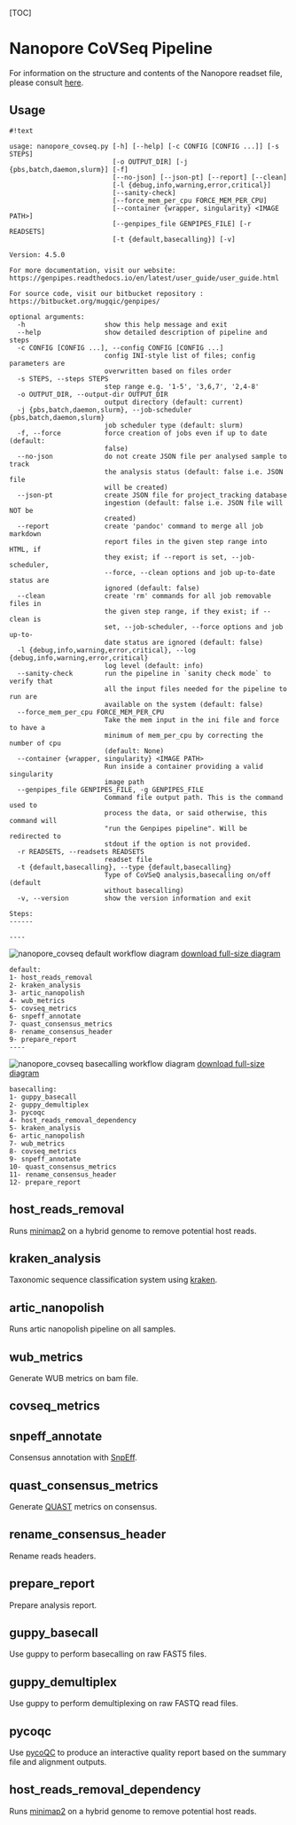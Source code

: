 [TOC]


Nanopore CoVSeq Pipeline
==============


For information on the structure and contents of the Nanopore readset file, please consult [here](
https://bitbucket.org/mugqic/genpipes/src/master/#markdown-header-nanopore).


Usage
-----
```
#!text

usage: nanopore_covseq.py [-h] [--help] [-c CONFIG [CONFIG ...]] [-s STEPS]
                          [-o OUTPUT_DIR] [-j {pbs,batch,daemon,slurm}] [-f]
                          [--no-json] [--json-pt] [--report] [--clean]
                          [-l {debug,info,warning,error,critical}]
                          [--sanity-check]
                          [--force_mem_per_cpu FORCE_MEM_PER_CPU]
                          [--container {wrapper, singularity} <IMAGE PATH>]
                          [--genpipes_file GENPIPES_FILE] [-r READSETS]
                          [-t {default,basecalling}] [-v]

Version: 4.5.0

For more documentation, visit our website: https://genpipes.readthedocs.io/en/latest/user_guide/user_guide.html

For source code, visit our bitbucket repository : https://bitbucket.org/mugqic/genpipes/

optional arguments:
  -h                    show this help message and exit
  --help                show detailed description of pipeline and steps
  -c CONFIG [CONFIG ...], --config CONFIG [CONFIG ...]
                        config INI-style list of files; config parameters are
                        overwritten based on files order
  -s STEPS, --steps STEPS
                        step range e.g. '1-5', '3,6,7', '2,4-8'
  -o OUTPUT_DIR, --output-dir OUTPUT_DIR
                        output directory (default: current)
  -j {pbs,batch,daemon,slurm}, --job-scheduler {pbs,batch,daemon,slurm}
                        job scheduler type (default: slurm)
  -f, --force           force creation of jobs even if up to date (default:
                        false)
  --no-json             do not create JSON file per analysed sample to track
                        the analysis status (default: false i.e. JSON file
                        will be created)
  --json-pt             create JSON file for project_tracking database
                        ingestion (default: false i.e. JSON file will NOT be
                        created)
  --report              create 'pandoc' command to merge all job markdown
                        report files in the given step range into HTML, if
                        they exist; if --report is set, --job-scheduler,
                        --force, --clean options and job up-to-date status are
                        ignored (default: false)
  --clean               create 'rm' commands for all job removable files in
                        the given step range, if they exist; if --clean is
                        set, --job-scheduler, --force options and job up-to-
                        date status are ignored (default: false)
  -l {debug,info,warning,error,critical}, --log {debug,info,warning,error,critical}
                        log level (default: info)
  --sanity-check        run the pipeline in `sanity check mode` to verify that
                        all the input files needed for the pipeline to run are
                        available on the system (default: false)
  --force_mem_per_cpu FORCE_MEM_PER_CPU
                        Take the mem input in the ini file and force to have a
                        minimum of mem_per_cpu by correcting the number of cpu
                        (default: None)
  --container {wrapper, singularity} <IMAGE PATH>
                        Run inside a container providing a valid singularity
                        image path
  --genpipes_file GENPIPES_FILE, -g GENPIPES_FILE
                        Command file output path. This is the command used to
                        process the data, or said otherwise, this command will
                        "run the Genpipes pipeline". Will be redirected to
                        stdout if the option is not provided.
  -r READSETS, --readsets READSETS
                        readset file
  -t {default,basecalling}, --type {default,basecalling}
                        Type of CoVSeQ analysis,basecalling on/off (default
                        without basecalling)
  -v, --version         show the version information and exit

Steps:
------

----
```
![nanopore_covseq default workflow diagram](https://bitbucket.org/mugqic/genpipes/src/master/resources/workflows/GenPipes_nanopore_covseq_default.resized.png)
[download full-size diagram](https://bitbucket.org/mugqic/genpipes/src/master/resources/workflows/GenPipes_nanopore_covseq_default.png)
```
default:
1- host_reads_removal
2- kraken_analysis
3- artic_nanopolish
4- wub_metrics
5- covseq_metrics
6- snpeff_annotate
7- quast_consensus_metrics
8- rename_consensus_header
9- prepare_report
----
```
![nanopore_covseq basecalling workflow diagram](https://bitbucket.org/mugqic/genpipes/src/master/resources/workflows/GenPipes_nanopore_covseq_basecalling.resized.png)
[download full-size diagram](https://bitbucket.org/mugqic/genpipes/src/master/resources/workflows/GenPipes_nanopore_covseq_basecalling.png)
```
basecalling:
1- guppy_basecall
2- guppy_demultiplex
3- pycoqc
4- host_reads_removal_dependency
5- kraken_analysis
6- artic_nanopolish
7- wub_metrics
8- covseq_metrics
9- snpeff_annotate
10- quast_consensus_metrics
11- rename_consensus_header
12- prepare_report

```

host_reads_removal
------------------
Runs [minimap2](https://github.com/lh3/minimap2) on a hybrid genome to remove potential host reads.

kraken_analysis
---------------
Taxonomic sequence classification system using [kraken](https://github.com/DerrickWood/kraken2).

artic_nanopolish
----------------
Runs artic nanopolish pipeline on all samples.

wub_metrics
-----------
Generate WUB metrics on bam file.

covseq_metrics
--------------

snpeff_annotate
---------------
Consensus annotation with [SnpEff](https://pcingola.github.io/SnpEff/).

quast_consensus_metrics
-----------------------
Generate [QUAST](http://quast.sourceforge.net/) metrics on consensus.

rename_consensus_header
-----------------------
Rename reads headers.

prepare_report
--------------
Prepare analysis report.

guppy_basecall
--------------
Use guppy to perform basecalling on raw FAST5 files.

guppy_demultiplex
-----------------
Use guppy to perform demultiplexing on raw FASTQ read files.

pycoqc
------
Use [pycoQC](https://hpc.nih.gov/apps/pycoQC.html) to produce an interactive quality report based on the summary file and
alignment outputs.

host_reads_removal_dependency
-----------------------------
Runs [minimap2](https://github.com/lh3/minimap2) on a hybrid genome to remove potential host reads.


